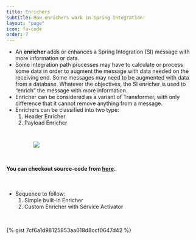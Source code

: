 ```yaml
---
title: Enrichers
subtitle: How enrichers work in Spring Integration!
layout: "page"
icon: fa-code
order: 7
---
```


- An **enricher** adds or enhances a Spring Integration (SI) message with more information or data.
- Some integration path processes may have to calculate or process some data in order to augment the message with data needed on the receiving end. Some messages may need to be augmented with data from a database. Whatever the objectives, the SI enricher is used to “enrich” the message with more information.
- Enricher can be considered as a variant of Transformer, with only difference that it cannot remove anything from a message.
- Enrichers can be classified into two type:
	1. Header Enricher
	2. Payload Enricher
	
  	
<br/>
   
<img src="{{ site.baseurl }}/imgs/Enrichers.PNG" style="display: block; padding: 2% 0% 2% 14%;"/>
   
<br/>
  
#### You can checkout source-code from <a href="https://github.com/cignextraining/Spring-Integration-src" target="_blank">here</a>.
  
<br/>  
  
- Sequence to follow:
	1. Simple built-in Enricher
	2. Custom Enricher with Service Activator
   
<br/>
	
		
{% gist 7cf6a1d98125853aa018d8ccf0647d42 %}